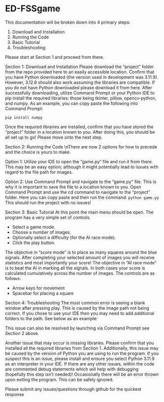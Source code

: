 # ED-FSSgame
This documentation will be broken down into 4 primary steps:
1) Download and Installation
2) Running the Code
3) Basic Tutorial
4) Troubleshooting

Please start at Section 1 and proceed from there.

Section 1: Download and Installation
Please download the “project” folder from the repo provided here to an
easily accessible location. Confirm that you have Python downloaded (the version used
in development was 3.11.9). However, 3.12.6 should also work assuming the libraries
are compatible. If you do not have Python downloaded please download it from here.
After successfully downloading, utilize Command Prompt or your Python IDE to pip
install the required libraries: those being tkinter, pillow, opencv-python, and numpy. As
an example, you can copy paste the following into Command Prompt:

`pip install numpy`

Once the required libraries are installed, confirm that you have stored the “project”
folder in a location known to you. After doing this, you should be all set up to go! Please
move onto the next step.


Section 2: Running the Code
\nThere are now 2 options for how to precede and the choice is yours to make.


Option 1:
Utilize your IDE to open the “game.py” file and run it from there. This may be an
easy option; although it might potentially lead to issues with regard to the file path for
images.


Option 2:
Use Command Prompt and navigate to the “game.py” file. This is why it is
important to save the file to a location known to you. Open Command Prompt and use
the cd command to navigate to the “project” folder. Here you can copy paste and then
run the command:
`python game.py`
This should run the project with no issues!


Section 3: Basic Tutorial
At this point the main menu should be open. The program has a very simple set of
controls.

- Select a game mode.
- Choose a number of images.
- Optionally select a difficulty (for the AI race mode).
- Click the play button.

The objective in “score mode” is to place as many squares around the blue signals.
After completing your selected amount of images you will receive statistics and most
importantly your score!
The objective in “AI race mode” is to beat the AI in marking all the signals. In both cases
your score is calculated cumulatively across the number of images.
The controls are as follows:
- Arrow keys for movement
- Spacebar for placing a square 


Section 4: Troubleshooting
The most common error is seeing a blank window after pressing play. This is caused by
the image path not being correct. If you chose to use your IDE then you may need to
add additional folders to the path. See below as an example:

This issue can also be resolved by launching via Command Prompt see Section 2
above.


Another issue that may occur is missing libraries. Please confirm that you installed all
the required libraries from Section 1. Additionally, this issue may be caused by the
version of Python you are using to run the program. If you suspect this is an issue,
please install and ensure you select Python 3.11.9 as an interpreter in your IDE.
If there are any other issues, within the code are commented debug statements which
will help with debugging (hopefully this step isn’t needed)! Occasionally there
will be an error thrown upon exiting the program. This can be safely ignored.


Please submit any issues/questions through github for the quickest response
